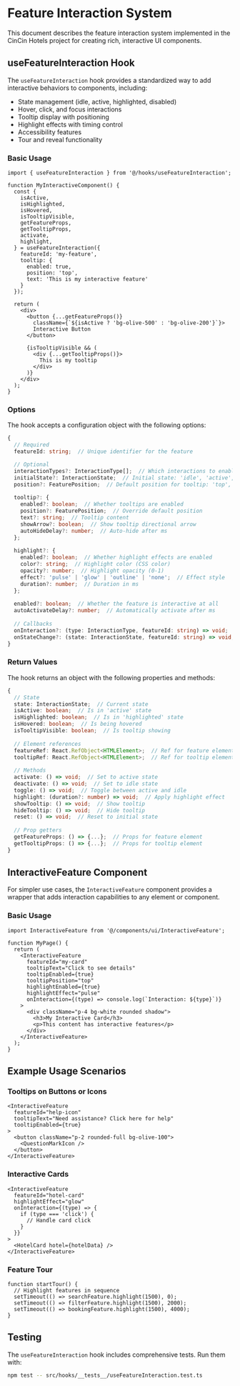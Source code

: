 # Feature Interaction System

This document describes the feature interaction system implemented in the CinCin Hotels project for creating rich, interactive UI components.

## useFeatureInteraction Hook

The `useFeatureInteraction` hook provides a standardized way to add interactive behaviors to components, including:

- State management (idle, active, highlighted, disabled)
- Hover, click, and focus interactions
- Tooltip display with positioning
- Highlight effects with timing control
- Accessibility features
- Tour and reveal functionality

### Basic Usage

```tsx
import { useFeatureInteraction } from '@/hooks/useFeatureInteraction';

function MyInteractiveComponent() {
  const {
    isActive,
    isHighlighted,
    isHovered,
    isTooltipVisible,
    getFeatureProps,
    getTooltipProps,
    activate,
    highlight,
  } = useFeatureInteraction({
    featureId: 'my-feature',
    tooltip: {
      enabled: true,
      position: 'top',
      text: 'This is my interactive feature'
    }
  });

  return (
    <div>
      <button {...getFeatureProps()} 
        className={`${isActive ? 'bg-olive-500' : 'bg-olive-200'}`}>
        Interactive Button
      </button>
      
      {isTooltipVisible && (
        <div {...getTooltipProps()}>
          This is my tooltip
        </div>
      )}
    </div>
  );
}
```

### Options

The hook accepts a configuration object with the following options:

```typescript
{
  // Required
  featureId: string;  // Unique identifier for the feature

  // Optional
  interactionTypes?: InteractionType[];  // Which interactions to enable ['hover', 'click', 'focus', 'tour', 'reveal']
  initialState?: InteractionState;  // Initial state: 'idle', 'active', 'highlighted', 'disabled'
  position?: FeaturePosition;  // Default position for tooltip: 'top', 'right', 'bottom', 'left', 'center'
  
  tooltip?: {
    enabled?: boolean;  // Whether tooltips are enabled
    position?: FeaturePosition;  // Override default position
    text?: string;  // Tooltip content
    showArrow?: boolean;  // Show tooltip directional arrow
    autoHideDelay?: number;  // Auto-hide after ms
  };
  
  highlight?: {
    enabled?: boolean;  // Whether highlight effects are enabled
    color?: string;  // Highlight color (CSS color)
    opacity?: number;  // Highlight opacity (0-1)
    effect?: 'pulse' | 'glow' | 'outline' | 'none';  // Effect style
    duration?: number;  // Duration in ms
  };
  
  enabled?: boolean;  // Whether the feature is interactive at all
  autoActivateDelay?: number;  // Automatically activate after ms
  
  // Callbacks
  onInteraction?: (type: InteractionType, featureId: string) => void;
  onStateChange?: (state: InteractionState, featureId: string) => void;
}
```

### Return Values

The hook returns an object with the following properties and methods:

```typescript
{
  // State
  state: InteractionState;  // Current state
  isActive: boolean;  // Is in 'active' state
  isHighlighted: boolean;  // Is in 'highlighted' state
  isHovered: boolean;  // Is being hovered
  isTooltipVisible: boolean;  // Is tooltip showing
  
  // Element references
  featureRef: React.RefObject<HTMLElement>;  // Ref for feature element
  tooltipRef: React.RefObject<HTMLElement>;  // Ref for tooltip element
  
  // Methods
  activate: () => void;  // Set to active state
  deactivate: () => void;  // Set to idle state
  toggle: () => void;  // Toggle between active and idle
  highlight: (duration?: number) => void;  // Apply highlight effect
  showTooltip: () => void;  // Show tooltip
  hideTooltip: () => void;  // Hide tooltip
  reset: () => void;  // Reset to initial state
  
  // Prop getters
  getFeatureProps: () => {...};  // Props for feature element
  getTooltipProps: () => {...};  // Props for tooltip element
}
```

## InteractiveFeature Component

For simpler use cases, the `InteractiveFeature` component provides a wrapper that adds interaction capabilities to any element or component.

### Basic Usage

```tsx
import InteractiveFeature from '@/components/ui/InteractiveFeature';

function MyPage() {
  return (
    <InteractiveFeature
      featureId="my-card"
      tooltipText="Click to see details"
      tooltipEnabled={true}
      tooltipPosition="top"
      highlightEnabled={true}
      highlightEffect="pulse"
      onInteraction={(type) => console.log(`Interaction: ${type}`)}
    >
      <div className="p-4 bg-white rounded shadow">
        <h3>My Interactive Card</h3>
        <p>This content has interactive features</p>
      </div>
    </InteractiveFeature>
  );
}
```

## Example Usage Scenarios

### Tooltips on Buttons or Icons

```tsx
<InteractiveFeature
  featureId="help-icon"
  tooltipText="Need assistance? Click here for help"
  tooltipEnabled={true}
>
  <button className="p-2 rounded-full bg-olive-100">
    <QuestionMarkIcon />
  </button>
</InteractiveFeature>
```

### Interactive Cards

```tsx
<InteractiveFeature
  featureId="hotel-card"
  highlightEffect="glow"
  onInteraction={(type) => {
    if (type === 'click') {
      // Handle card click
    }
  }}
>
  <HotelCard hotel={hotelData} />
</InteractiveFeature>
```

### Feature Tour

```tsx
function startTour() {
  // Highlight features in sequence
  setTimeout(() => searchFeature.highlight(1500), 0);
  setTimeout(() => filterFeature.highlight(1500), 2000);
  setTimeout(() => bookingFeature.highlight(1500), 4000);
}
```

## Testing

The `useFeatureInteraction` hook includes comprehensive tests. Run them with:

```bash
npm test -- src/hooks/__tests__/useFeatureInteraction.test.ts
```